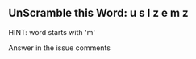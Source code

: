 UnScramble this Word: u s l z e m z
----------

HINT: word starts with 'm'

Answer in the issue comments
